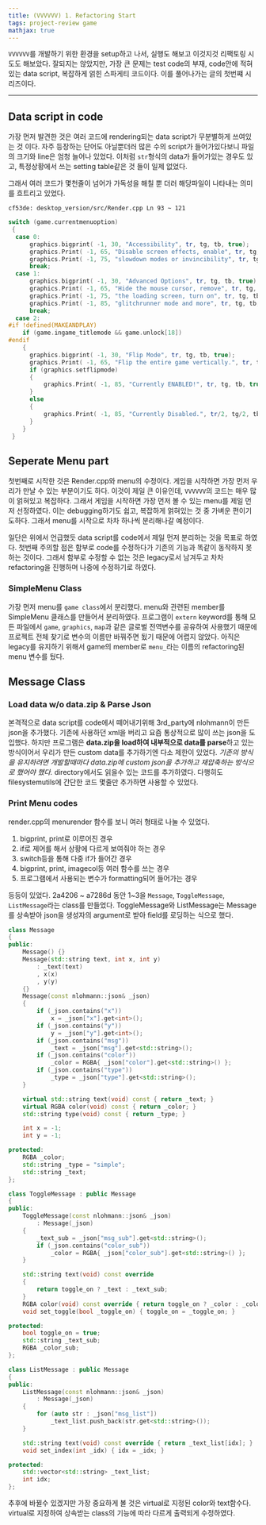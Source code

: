 ```yaml
---
title: (VVVVVV) 1. Refactoring Start
tags: project-review game
mathjax: true
---
```


 `VVVVVV`를 개발하기 위한 환경을 setup하고 나서, 실행도 해보고 이것지것 리팩토링 시도도 해보았다. 잘되지는 않았지만, 가장 큰 문제는 test code의 부재, code안에 적혀있는 data script, 복잡하게 얽힌 스파게티 코드이다. 이를 풀어나가는 글의 첫번쨰 시리즈이다.

<!--more-->
---

## Data script in code

 가장 먼저 발견한 것은 여러 코드에 rendering되는 data script가 무분별하게 쓰여있는 것 이다. 자주 등장하는 단어도 아닐뿐더러 많은 수의 script가 들어가있다보니 파일의 크기와 line은 엄청 늘어나 있었다. 이처럼 `str`형식의 data가 들어가있는 경우도 있고, 특정상황에서 쓰는 setting table같은 것 들이 일제 없었다.

 그래서 여러 코드가 몇천줄이 넘어가 가독성을 해칠 뿐 더러 해당파일이 나타내는 의미를 흐트리고 있었다.

`cf53de: desktop_version/src/Render.cpp Ln 93 ~ 121`
```cpp
switch (game.currentmenuoption)
 {
  case 0:
      graphics.bigprint( -1, 30, "Accessibility", tr, tg, tb, true);
      graphics.Print( -1, 65, "Disable screen effects, enable", tr, tg, tb, true);
      graphics.Print( -1, 75, "slowdown modes or invincibility", tr, tg, tb, true);
      break;
  case 1:
      graphics.bigprint( -1, 30, "Advanced Options", tr, tg, tb, true);
      graphics.Print( -1, 65, "Hide the mouse cursor, remove", tr, tg, tb, true);
      graphics.Print( -1, 75, "the loading screen, turn on", tr, tg, tb, true);
      graphics.Print( -1, 85, "glitchrunner mode and more", tr, tg, tb, true);
      break;
  case 2:
#if !defined(MAKEANDPLAY)
    if (game.ingame_titlemode && game.unlock[18])
#endif
    {
      graphics.bigprint( -1, 30, "Flip Mode", tr, tg, tb, true);
      graphics.Print( -1, 65, "Flip the entire game vertically.", tr, tg, tb, true);
      if (graphics.setflipmode)
      {
          graphics.Print( -1, 85, "Currently ENABLED!", tr, tg, tb, true);
      }
      else
      {
          graphics.Print( -1, 85, "Currently Disabled.", tr/2, tg/2, tb/2, true);
      }
    }
 }

```

## Seperate Menu part 

 첫번째로 시작한 것은 Render.cpp와 menu의 수정이다. 게임을 시작하면 가장 먼저 우리가 만날 수 있는 부분이기도 하다. 이것이 제일 큰 이유인데, `VVVVVV`의 코드는 매우 많이 얽혀있고 복잡하다. 그래서 게임을 시작하면 가장 먼저 볼 수 있는 menu를 제일 먼저 선정하였다. 이는 debugging하기도 쉽고, 복잡하게 얽혀있는 것 중 가벼운 편이기도하다. 그래서 menu를 시작으로 차차 하나씩 분리해나갈 예정이다.
 
 일단은 위에서 언급했듯 data script를 code에서 제일 먼저 분리하는 것을 목표로 하였다. 첫번째 주의할 점은 함부로 code를 수정하다가 기존의 기능과 똑같이 동작하지 못하는 것이다. 그래서 함부로 수정할 수 없는 것은 legacy로서 남겨두고 차차 refactoring을 진행하며 나중에 수정하기로 하였다.

### SimpleMenu Class

 가장 먼저 menu를 `game class`에서 분리했다. menu와 관련된 member를 SimpleMenu 클래스를 만들어서 분리하였다. 프로그램이 `extern` keyword를 통해 모든 파일에서 `game`, `graphics`, `map`과 같은 글로벌 전역변수를 공유하여 사용했기 때문에 프로젝트 전체 찾기로 변수의 이름만 바꿔주면 됬기 때문에 어렵지 않았다. 아직은 legacy를 유지하기 위해서 game의 member로 `menu_`라는 이름의 refactoring된 menu 변수를 뒀다.

## Message Class

### Load data w/o data.zip & Parse Json 

 본격적으로 data script를 code에서 떼어내기위해 3rd_party에 nlohmann이 만든 json을 추가했다. 기존에 사용하던 xml을 버리고 요즘 통상적으로 많이 쓰는 json을 도입했다. 하지만 프로그램은 **data.zip을 load하여 내부적으로 data를 parse**하고 있는 방식이어서 우리가 만든 custom data를 추가하기엔 다소 제한이 있었다. _기존의 방식을 유지하려면 개발할때마다 data.zip에 custom json을 추가하고 재압축하는 방식으로 했어야 했다._ directory에서도 읽을수 있는 코드를 추가하였다. 다행히도 filesystemutils에 간단한 코드 몇줄만 추가하면 사용할 수 있었다.
 
### Print Menu codes 

 render.cpp의 menurender 함수를 보니 여러 형태로 나눌 수 있었다. 

1. bigprint, print로 이루어진 경우
2. if로 제어를 해서 상황에 다르게 보여줘야 하는 경우 
3. switch등을 통해 다중 if가 들어간 경우 
4. bigprint, print, imagecol등 여러 함수를 쓰는 경우 
5. 프로그램에서 사용되는 변수가 formatting되어 들어가는 경우

 등등이 있었다. 2a4206 ~ a7286d 동안 1~3을 `Message`, `ToggleMessage`, `ListMessage`라는 class를 만들었다. ToggleMessage와 ListMessage는 Message를 상속받아 json을 생성자의 argument로 받아 field를 로딩하는 식으로 했다.

```cpp
class Message
{
public:
    Message() {}
    Message(std::string text, int x, int y)
        : _text(text)
        , x(x)
        , y(y)
    {}
    Message(const nlohmann::json& _json)
    {
        if (_json.contains("x"))
            x = _json["x"].get<int>();
        if (_json.contains("y"))
            y = _json["y"].get<int>();
        if (_json.contains("msg"))
            _text = _json["msg"].get<std::string>();
        if (_json.contains("color"))
            _color = RGBA{ _json["color"].get<std::string>() };
        if (_json.contains("type"))
            _type = _json["type"].get<std::string>();
    }

    virtual std::string text(void) const { return _text; }
    virtual RGBA color(void) const { return _color; }
    std::string type(void) const { return _type; }

    int x = -1;
    int y = -1;

protected:
    RGBA _color;
    std::string _type = "simple";
    std::string _text;
};

class ToggleMessage : public Message
{
public:
    ToggleMessage(const nlohmann::json& _json)
        : Message(_json)
    {
        _text_sub = _json["msg_sub"].get<std::string>();
        if (_json.contains("color_sub"))
            _color = RGBA{ _json["color_sub"].get<std::string>() };
    }

    std::string text(void) const override
    {
        return toggle_on ? _text : _text_sub;
    }
    RGBA color(void) const override { return toggle_on ? _color : _color_sub; }
    void set_toggle(bool _toggle_on) { toggle_on = _toggle_on; }

protected:
    bool toggle_on = true;
    std::string _text_sub;
    RGBA _color_sub;
};

class ListMessage : public Message
{
public:
    ListMessage(const nlohmann::json& _json)
        : Message(_json)
    {
        for (auto str : _json["msg_list"])
            _text_list.push_back(str.get<std::string>());
    }

    std::string text(void) const override { return _text_list[idx]; }
    void set_index(int _idx) { idx = _idx; }

protected:
    std::vector<std::string> _text_list;
    int idx;
};
```

 추후에 바뀔수 있겠지만 가장 중요하게 볼 것은 virtual로 지정된 color와 text함수다. virtual로 지정하여 상속받는 class의 기능에 따라 다르게 출력되게 수정하였다.
